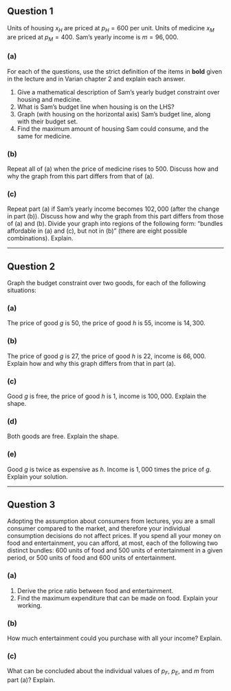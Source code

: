 ## Question 1

Units of housing $x_H$ are priced at $p_H = 600$ per unit. Units of medicine $x_M$ are priced at $p_M = 400$. Sam’s yearly income is $m = 96,000$.

### (a)
For each of the questions, use the strict definition of the items in **bold** given in the lecture and in Varian chapter 2 and explain each answer.

1. Give a mathematical description of Sam’s yearly budget constraint over housing and medicine.
2. What is Sam’s budget line when housing is on the LHS?
3. Graph (with housing on the horizontal axis) Sam’s budget line, along with their budget set.
4. Find the maximum amount of housing Sam could consume, and the same for medicine.

### (b)
Repeat all of (a) when the price of medicine rises to 500. Discuss how and why the graph from this part differs from that of (a).

### (c)
Repeat part (a) if Sam’s yearly income becomes $102,000$ (after the change in part (b)). Discuss how and why the graph from this part differs from those of (a) and (b). Divide your graph into regions of the following form: “bundles affordable in (a) and (c), but not in (b)” (there are eight possible combinations). Explain.

---

## Question 2

Graph the budget constraint over two goods, for each of the following situations:

### (a)
The price of good $g$ is $50$, the price of good $h$ is $55$, income is $14,300$.

### (b)
The price of good $g$ is $27$, the price of good $h$ is $22$, income is $66,000$. Explain how and why this graph differs from that in part (a).

### (c)
Good $g$ is free, the price of good $h$ is $1$, income is $100,000$. Explain the shape.

### (d)
Both goods are free. Explain the shape.

### (e)
Good $g$ is twice as expensive as $h$. Income is $1,000$ times the price of $g$. Explain your solution.

---

## Question 3

Adopting the assumption about consumers from lectures, you are a small consumer compared to the market, and therefore your individual consumption decisions do not affect prices. If you spend all your money on food and entertainment, you can afford, at most, each of the following two distinct bundles: 600 units of food and 500 units of entertainment in a given period, or 500 units of food and 600 units of entertainment.

### (a)
1. Derive the price ratio between food and entertainment.
2. Find the maximum expenditure that can be made on food. Explain your working.

### (b)
How much entertainment could you purchase with all your income? Explain.

### (c)
What can be concluded about the individual values of $p_F$, $p_E$, and $m$ from part (a)? Explain.
